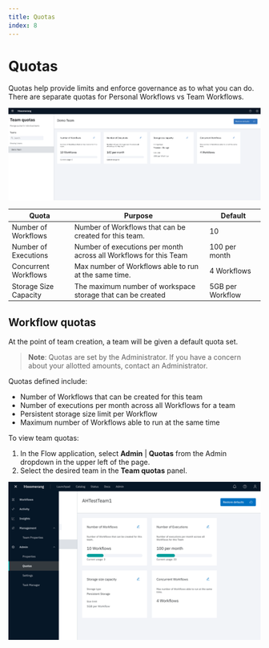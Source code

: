 ```yaml
---
title: Quotas
index: 8
---
```


# Quotas

Quotas help provide limits and enforce governance as to what you can do. There are separate quotas for Personal Workflows vs Team Workflows.

![Administering Quotas](./assets/img/quotas.png)

| Quota                 | Purpose                                                           | Default          |
| --------------------- | ----------------------------------------------------------------- | ---------------- |
| Number of Workflows   | Number of Workflows that can be created for this team.            | 10               |
| Number of Executions  | Number of executions per month across all Workflows for this Team | 100 per month    |
| Concurrent Workflows  | Max number of Workflows able to run at the same time.             | 4 Workflows      |
| Storage Size Capacity | The maximum number of workspace storage that can be created       | 5GB per Workflow |

## Workflow quotas

At the point of team creation, a team will be given a default quota set.

> **Note**: Quotas are set by the Administrator. If you have a concern about your allotted amounts, contact an Administrator.

Quotas defined include:

- Number of Workflows that can be created for this team
- Number of executions per month across all Workflows for a team
- Persistent storage size limit per Workflow
- Maximum number of Workflows able to run at the same time

To view team quotas:

1. In the Flow application, select **Admin** | **Quotas** from the Admin dropdown in the upper left of the page.
2. Select the desired team in the **Team quotas** panel.

![Team Quotas](./assets/img/flow-admin-quotas.png)

